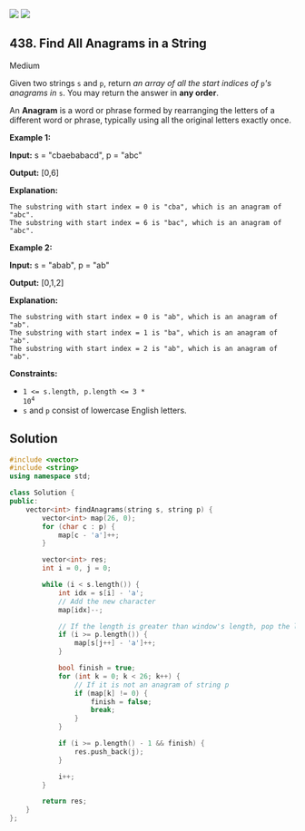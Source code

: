 [![](https://img.shields.io/github/stars/LeetCode-in-Cpp/LeetCode-in-Cpp?label=Stars&style=flat-square)](https://github.com/LeetCode-in-Cpp/LeetCode-in-Cpp)
[![](https://img.shields.io/github/forks/LeetCode-in-Cpp/LeetCode-in-Cpp?label=Fork%20me%20on%20GitHub%20&style=flat-square)](https://github.com/LeetCode-in-Cpp/LeetCode-in-Cpp/fork)

## 438\. Find All Anagrams in a String

Medium

Given two strings `s` and `p`, return _an array of all the start indices of_ `p`_'s anagrams in_ `s`. You may return the answer in **any order**.

An **Anagram** is a word or phrase formed by rearranging the letters of a different word or phrase, typically using all the original letters exactly once.

**Example 1:**

**Input:** s = "cbaebabacd", p = "abc"

**Output:** [0,6]

**Explanation:**

    The substring with start index = 0 is "cba", which is an anagram of "abc".
    The substring with start index = 6 is "bac", which is an anagram of "abc". 

**Example 2:**

**Input:** s = "abab", p = "ab"

**Output:** [0,1,2]

**Explanation:**

    The substring with start index = 0 is "ab", which is an anagram of "ab".
    The substring with start index = 1 is "ba", which is an anagram of "ab".
    The substring with start index = 2 is "ab", which is an anagram of "ab". 

**Constraints:**

*   <code>1 <= s.length, p.length <= 3 * 10<sup>4</sup></code>
*   `s` and `p` consist of lowercase English letters.

## Solution

```cpp
#include <vector>
#include <string>
using namespace std;

class Solution {
public:
    vector<int> findAnagrams(string s, string p) {
        vector<int> map(26, 0);
        for (char c : p) {
            map[c - 'a']++;
        }

        vector<int> res;
        int i = 0, j = 0;

        while (i < s.length()) {
            int idx = s[i] - 'a';
            // Add the new character
            map[idx]--;

            // If the length is greater than window's length, pop the left character in the window
            if (i >= p.length()) {
                map[s[j++] - 'a']++;
            }

            bool finish = true;
            for (int k = 0; k < 26; k++) {
                // If it is not an anagram of string p
                if (map[k] != 0) {
                    finish = false;
                    break;
                }
            }

            if (i >= p.length() - 1 && finish) {
                res.push_back(j);
            }

            i++;
        }

        return res;
    }
};
```